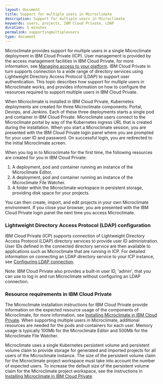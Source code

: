 ```yaml
---
layout: document
title: Support for multiple users in Microclimate
description: Support for multiple users in Microclimate
keywords: users, projects, IBM Cloud Private, LDAP
duration: 5 minutes
permalink: supportingmultipleusers
type: document
---
```


Microclimate provides support for multiple users in a single Microclimate deployment in IBM Cloud Private (ICP). User management is provided by the access management facilities in IBM Cloud Private, for more information, see [Managing access to your platform](https://www.ibm.com/support/knowledgecenter/en/SSBS6K_2.1.0.3/user_management/admin.html). IBM Cloud Private in turn supports connection to a wide range of directory services using Lightweight Directory Access Protocol (LDAP) to support user authentication. This topic describes how support for multiple users in Microclimate works, and provides information on how to configure the resources required to support multiple users in IBM Cloud Private.

When Microclimate is installed in IBM Cloud Private, Kubernetes deployments are created for three Microclimate components: Portal, Devops, and Jenkins. Each of these three deployments starts a single pod and container in IBM Cloud Private. Microclimate users connect to the Microclimate portal by way of the Kubernetes ingress URL that is created during the installation. When you start a Microclimate session, you are presented with the IBM Cloud Private login panel where you are prompted for your user ID and password. On successful login, you are redirected to the initial Microclimate screen.

When you log in to Microclimate for the first time, the following resources are created for you in IBM Cloud Private:

1. A deployment, pod and container running an instance of the Microclimate Editor.
2. A deployment, pod and container running an instance of the Microclimate File Watcher.
3. A folder within the Microclimate workspace in persistent storage, providing disk space for your projects.

You can then create, import, and edit projects in your own Microclimate environment. If you close your browser, you are presented with the IBM Cloud Private login panel the next time you access Microclimate.

### Lightweight Directory Access Protocol (LDAP) configuration

IBM Cloud Private (ICP) supports connection of Lightweight Directory Access Protocol (LDAP) directory services to provide user ID administration. User IDs defined in the connected directory service are then available to applications such as Microclimate that are running in ICP. For detailed information on connecting an LDAP directory service to your ICP instance, see [Configuring LDAP connection](https://www.ibm.com/support/knowledgecenter/SSBS6K_2.1.0.3/user_management/configure_ldap.html).

Note: IBM Cloud Private also provides a built-in user ID, 'admin', that you can use to log in and run Microclimate without configuring an LDAP connection.

### Resource requirements in IBM Cloud Private

The Microclimate installation instructions for IBM Cloud Private provide information on the expected resource usage of the components of Microclimate, for more information, see
[Installing Microclimate in IBM Cloud Private](https://github.com/IBM/charts/blob/master/stable/ibm-microclimate/README.md). When supporting multiple users in Microclimate, additional resources are needed for the pods and containers for each user. Memory usage is typically 100Mb for the Microclimate Editor and 500Mb for the Microclimate File Watcher.

Microclimate uses a single Kubernetes persistent volume and persistent volume claim to provide storage for generated and imported projects for all users of the Microclimate instance. The size of the persistent volume claim for the Microclimate project workspace must take into account the number of expected users. To increase the default size of the persistent volume claim for the Microclimate project workspace, see the instructions in [Installing Microclimate in IBM Cloud Private](https://github.com/IBM/charts/blob/master/stable/ibm-microclimate/README.md).
